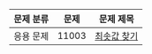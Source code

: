 | 문제 분류 |  문제   |                      문제 제목                      | 
|:-----:|:-----:|:-----------------------------------------------:|
| 응용 문제 | 11003 | [최솟값 찾기](https://www.acmicpc.net/problem/11003) | 